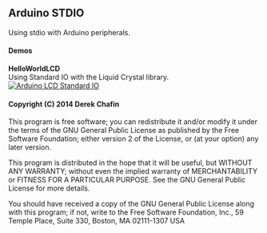 ## Arduino STDIO ##

Using stdio with Arduino peripherals.

#### Demos ####
**HelloWorldLCD**  
Using Standard IO with the Liquid Crystal library.  
[![Arduino LCD Standard IO](https://img.youtube.com/vi/0bkt1FOQFSU/0.jpg)](http://youtu.be/0bkt1FOQFSU)

#### Copyright (C) 2014 Derek Chafin ####

This program is free software; you can redistribute it and/or modify it under
the terms of the GNU General Public License as published by the Free Software
Foundation; either version 2 of the License, or (at your option) any later
version.

This program is distributed in the hope that it will be useful, but WITHOUT
ANY WARRANTY; without even the implied warranty of MERCHANTABILITY or FITNESS
FOR A PARTICULAR PURPOSE. See the GNU General Public License for more details.

You should have received a copy of the GNU General Public License along with
this program; if not, write to the Free Software Foundation, Inc., 59 Temple
Place, Suite 330, Boston, MA 02111-1307 USA

